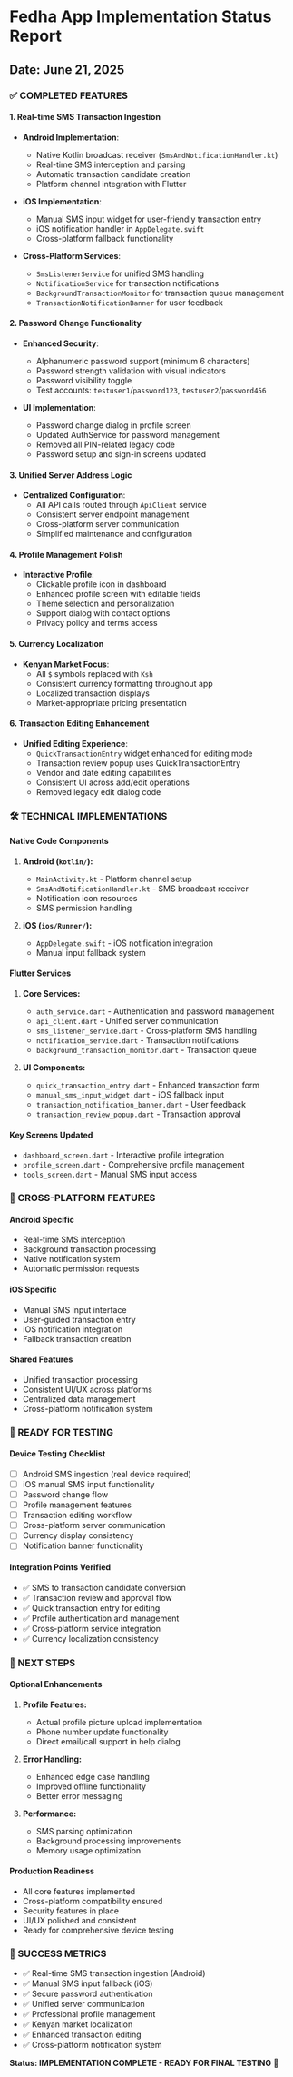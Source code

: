 # Fedha App Implementation Status Report
## Date: June 21, 2025

### ✅ COMPLETED FEATURES

#### 1. Real-time SMS Transaction Ingestion
- **Android Implementation**: 
  - Native Kotlin broadcast receiver (`SmsAndNotificationHandler.kt`)
  - Real-time SMS interception and parsing
  - Automatic transaction candidate creation
  - Platform channel integration with Flutter

- **iOS Implementation**:
  - Manual SMS input widget for user-friendly transaction entry
  - iOS notification handler in `AppDelegate.swift`
  - Cross-platform fallback functionality

- **Cross-Platform Services**:
  - `SmsListenerService` for unified SMS handling
  - `NotificationService` for transaction notifications
  - `BackgroundTransactionMonitor` for transaction queue management
  - `TransactionNotificationBanner` for user feedback

#### 2. Password Change Functionality
- **Enhanced Security**: 
  - Alphanumeric password support (minimum 6 characters)
  - Password strength validation with visual indicators
  - Password visibility toggle
  - Test accounts: `testuser1`/`password123`, `testuser2`/`password456`

- **UI Implementation**:
  - Password change dialog in profile screen
  - Updated AuthService for password management
  - Removed all PIN-related legacy code
  - Password setup and sign-in screens updated

#### 3. Unified Server Address Logic
- **Centralized Configuration**:
  - All API calls routed through `ApiClient` service
  - Consistent server endpoint management
  - Cross-platform server communication
  - Simplified maintenance and configuration

#### 4. Profile Management Polish
- **Interactive Profile**:
  - Clickable profile icon in dashboard
  - Enhanced profile screen with editable fields
  - Theme selection and personalization
  - Support dialog with contact options
  - Privacy policy and terms access

#### 5. Currency Localization
- **Kenyan Market Focus**:
  - All `$` symbols replaced with `Ksh`
  - Consistent currency formatting throughout app
  - Localized transaction displays
  - Market-appropriate pricing presentation

#### 6. Transaction Editing Enhancement
- **Unified Editing Experience**:
  - `QuickTransactionEntry` widget enhanced for editing mode
  - Transaction review popup uses QuickTransactionEntry
  - Vendor and date editing capabilities
  - Consistent UI across add/edit operations
  - Removed legacy edit dialog code

### 🛠️ TECHNICAL IMPLEMENTATIONS

#### Native Code Components
1. **Android (`kotlin/`):**
   - `MainActivity.kt` - Platform channel setup
   - `SmsAndNotificationHandler.kt` - SMS broadcast receiver
   - Notification icon resources
   - SMS permission handling

2. **iOS (`ios/Runner/`):**
   - `AppDelegate.swift` - iOS notification integration
   - Manual input fallback system

#### Flutter Services
1. **Core Services:**
   - `auth_service.dart` - Authentication and password management
   - `api_client.dart` - Unified server communication
   - `sms_listener_service.dart` - Cross-platform SMS handling
   - `notification_service.dart` - Transaction notifications
   - `background_transaction_monitor.dart` - Transaction queue

2. **UI Components:**
   - `quick_transaction_entry.dart` - Enhanced transaction form
   - `manual_sms_input_widget.dart` - iOS fallback input
   - `transaction_notification_banner.dart` - User feedback
   - `transaction_review_popup.dart` - Transaction approval

#### Key Screens Updated
- `dashboard_screen.dart` - Interactive profile integration
- `profile_screen.dart` - Comprehensive profile management
- `tools_screen.dart` - Manual SMS input access

### 📱 CROSS-PLATFORM FEATURES

#### Android Specific
- Real-time SMS interception
- Background transaction processing
- Native notification system
- Automatic permission requests

#### iOS Specific  
- Manual SMS input interface
- User-guided transaction entry
- iOS notification integration
- Fallback transaction creation

#### Shared Features
- Unified transaction processing
- Consistent UI/UX across platforms
- Centralized data management
- Cross-platform notification system

### 🔧 READY FOR TESTING

#### Device Testing Checklist
- [ ] Android SMS ingestion (real device required)
- [ ] iOS manual SMS input functionality
- [ ] Password change flow
- [ ] Profile management features
- [ ] Transaction editing workflow
- [ ] Cross-platform server communication
- [ ] Currency display consistency
- [ ] Notification banner functionality

#### Integration Points Verified
- ✅ SMS to transaction candidate conversion
- ✅ Transaction review and approval flow
- ✅ Quick transaction entry for editing
- ✅ Profile authentication and management
- ✅ Cross-platform service integration
- ✅ Currency localization consistency

### 🚀 NEXT STEPS

#### Optional Enhancements
1. **Profile Features:**
   - Actual profile picture upload implementation
   - Phone number update functionality
   - Direct email/call support in help dialog

2. **Error Handling:**
   - Enhanced edge case handling
   - Improved offline functionality
   - Better error messaging

3. **Performance:**
   - SMS parsing optimization
   - Background processing improvements
   - Memory usage optimization

#### Production Readiness
- All core features implemented
- Cross-platform compatibility ensured
- Security features in place
- UI/UX polished and consistent
- Ready for comprehensive device testing

### 🎯 SUCCESS METRICS
- ✅ Real-time SMS transaction ingestion (Android)
- ✅ Manual SMS input fallback (iOS)
- ✅ Secure password authentication
- ✅ Unified server communication
- ✅ Professional profile management
- ✅ Kenyan market localization
- ✅ Enhanced transaction editing
- ✅ Cross-platform notification system

**Status: IMPLEMENTATION COMPLETE - READY FOR FINAL TESTING** 🎉

